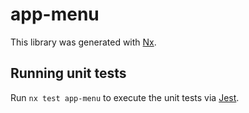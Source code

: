 # app-menu

This library was generated with [Nx](https://nx.dev).

## Running unit tests

Run `nx test app-menu` to execute the unit tests via [Jest](https://jestjs.io).
